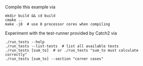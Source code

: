 Compile this example via

```shell
mkdir build && cd build
cmake ..
make -j8  # use 8 processor cores when compiling
```

Experiment with the test-runner provided by Catch2 via

```shell
./run_tests --help
./run_tests --list-tests  # list all available tests
./run_tests [sum_to]  # or ./run_tests "sum_to must calculate correctly"
./run_tests [sum_to] --section "corner cases"
```

